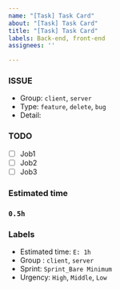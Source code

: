 ```yaml
---
name: "[Task] Task Card"
about: "[Task] Task Card"
title: "[Task] Task Card"
labels: Back-end, front-end
assignees: ''

---
```


### **ISSUE**

- Group: `client`, `server`
- Type: `feature`, `delete`, `bug`
- Detail: 

### **TODO**

- [ ]  Job1
- [ ]  Job2
- [ ]  Job3

### **Estimated time**

### **`0.5h`**

### **Labels**

- Estimated time: `E: 1h`
- Group : `client`, `server`
- Sprint: `Sprint_Bare Minimum`
- Urgency: `High`, `Middle`, `Low`

